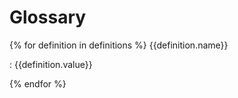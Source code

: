 # Glossary

{% for definition in definitions %}
{{definition.name}}

:   {{definition.value}}

{% endfor %}
